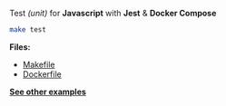 Test _(unit)_ for **Javascript** with **Jest** & **Docker Compose** 

```bash
make test
```

**Files:**

* [Makefile](https://github.com/dailymotion/gazr/tree/master/examples/test_js_jest_with_docker_compose/Makefile)
* [Dockerfile](https://github.com/dailymotion/gazr/tree/master/examples/test_js_jest_with_docker_compose/Dockerfile)

**[See other examples](https://github.com/dailymotion/gazr/tree/master/examples)**
